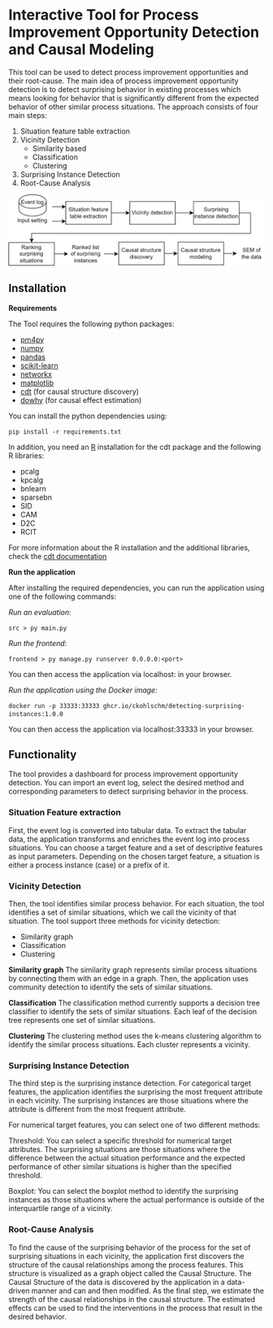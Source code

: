 # Interactive Tool for Process Improvement Opportunity Detection and Causal Modeling

This tool can be used to detect process improvement opportunities and their root-cause.
The main idea of process improvement opportunity detection is to detect surprising behavior in existing processes 
which means looking for behavior that is significantly different from the expected behavior of other similar process situations.
The approach consists of four main steps:

1. Situation feature table extraction
2. Vicinity Detection
    - Similarity based
    - Classification
    - Clustering
3. Surprising Instance Detection
4. Root-Cause Analysis

![approach_overview](docs/images/approach_overview.png "Approach overview")

## Installation

**Requirements**

The Tool requires the following python packages:

- [pm4py](https://pm4py.fit.fraunhofer.de/)
- [numpy](https://numpy.org/)
- [pandas](https://pandas.pydata.org/)
- [scikit-learn](https://scikit-learn.org/)
- [networkx](https://networkx.org/)
- [matplotlib](https://matplotlib.org/)
- [cdt](https://github.com/FenTechSolutions/CausalDiscoveryToolbox/) (for causal structure discovery)
- [dowhy](https://github.com/py-why/dowhy/) (for causal effect estimation)

You can install the python dependencies using:

```
pip install -r requirements.txt
```

In addition, you need an [R](https://r-project.org/) installation for the cdt package and the following R libraries:
- pcalg
- kpcalg
- bnlearn
- sparsebn
- SID
- CAM
- D2C
- RCIT

For more information about the R installation and the additional libraries, check the [cdt documentation](https://github.com/FenTechSolutions/CausalDiscoveryToolbox)

**Run the application**

After installing the required dependencies, you can run the application using one of the following commands: 

*Run an evaluation*:
```
src > py main.py
```

*Run the frontend*:
```
frontend > py manage.py runserver 0.0.0.0:<port>
```

You can then access the application via localhost:<port> in your browser.

*Run the application using the Docker image*:
```
docker run -p 33333:33333 ghcr.io/ckohlschm/detecting-surprising-instances:1.0.0
```

You can then access the application via localhost:33333 in your browser.

## Functionality

The tool provides a dashboard for process improvement opportunity detection. You can import an event log, select the desired method and corresponding parameters
to detect surprising behavior in the process.

### Situation Feature extraction
First, the event log is converted into tabular data. To extract the tabular data, the application transforms and enriches the event log into process situations. 
You can choose a target feature and a set of descriptive features as input parameters. Depending on the chosen target feature, a situation is either
a process instance (case) or a prefix of it.

### Vicinity Detection
Then, the tool identifies similar process behavior. For each situation, the tool identifies a set of similar situations, which we call the vicinity of that
situation. The tool support three methods for vicinity detection:

- Similarity graph
- Classification
- Clustering

**Similarity graph**
The similarity graph represents similar process situations by connecting them with an edge in a graph. Then, the application uses community detection 
to identify the sets of similar situations.

**Classification**
The classification method currently supports a decision tree classifier to identify the sets of similar situations. Each leaf of the decision tree
represents one set of similar situations. 

**Clustering**
The clustering method uses the k-means clustering algorithm to identify the similar process situations. Each cluster represents a vicinity.

### Surprising Instance Detection
The third step is the surprising instance detection. For categorical target features, the application identifies the surprising the most frequent attribute in each vicinity. The surprising instances are those situations where the attribute is different from the most frequent attribute.

For numerical target features, you can select one of two different methods:

Threshold:
You can select a specific threshold for numerical target attributes. The surprising situations are those situations where the difference between the 
actual situation performance and the expected performance of other similar situations is higher than the specified threshold.

Boxplot:
You can select the boxplot method to identify the surprising instances as those situations where the actual performance is outside of the
interquartile range of a vicinity.

### Root-Cause Analysis
To find the cause of the surprising behavior of the process for the set of surprising situations in each vicinity, the application first discovers the
structure of the causal relationships among the process features. This structure is visualized as a graph object called the Causal Structure.
The Causal Structure of the data is discovered by the application in a data-driven manner and can and then modified. As the final step, we estimate
the strength of the causal relationships in the causal structure. The estimated effects can be used to find the interventions in the process that result
in the desired behavior.
